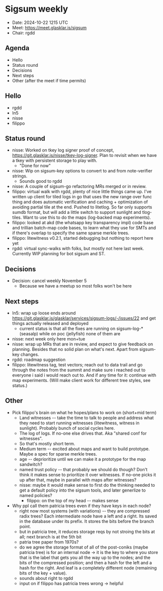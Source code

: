 # Sigsum weekly

- Date: 2024-10-22 1215 UTC
- Meet: https://meet.glasklar.is/sigsum
- Chair: rgdd

## Agenda

- Hello
- Status round
- Decisions
- Next steps
- Other (after the meet if time permits)

## Hello

- rgdd
- ln5
- nisse
- filippo

## Status round

- nisse: Worked on tkey log signer proof of concept,
  https://git.glasklar.is/nisse/tkey-log-signer. Plan to revisit when we have a
  tkey with persistent storage to play with.
  - "Done for now"
- nisse: Wip on sigsum-key options to convert to and from note-verifier strings.
  - Sounds good to rgdd
- nisse: A couple of sigsum-go refactoring MRs merged or in review.
- filippo: virtual walk with rgdd, plenty of nice little things came up. I've
  written up client for tiled logs in go that uses the new range over func thing
  and does automatic verification and caching + optimization of avoiding partial
  tile at the end. Pushed to litetlog. So far only supports sumdb format, but
  will add a little switch to support sunlight and tlog-tiles. Want to use this
  to do the maps (log-backed map experiments).
- filippo: looked at akd (the whatsapp key transparency impl) code base and
  trillian batch-map code bases, to learn what they use for SMTs and if there's
  overlap to specify the same sparse merkle trees.
- filippo: litewitness v0.2.1, started debugging but nothing to report here yet
- rgdd: virtual sync-walks with folks, but mostly not here last week. Currently
  WIP planning for bot sigsum and ST.

## Decisions

- Decision: cancel weekly November 5
  - Because we have a meetup so most folks won't be here

## Next steps

- ln5: wrap up loose ends around
  https://git.glasklar.is/glasklar/services/sigsum-logs/-/issues/22 and get
  things actually released and deployed
  - current status is that all the fixes are running on sigsum-log-\* (seasalp)
    while on poc (jellyfish) none of them are
- nisse: next week only here mon+tue
- nisse: wrap up MRs that are in review, and expect to give feedback on
  planning. Besides that no solid plan on what's next. Apart from sigsum-key
  changes.
- rgdd: roadmap suggestion
- filippo: litewitness tag, test vectors; reach out to data trail and go through
  the notes from the summit and make sure i reached out to everyone i said i
  would reach out to. And if any time for it: continue with map experiments.
  (Will make client work for different tree styles, see status.)

## Other

- Pick filippo's brain on what he hopes/plans to work on (short+mid term)
  - Land witnesses -- take the time to talk to people and address what they need
    to start running witnesses (litewitness, witness in sunlight). Probably
    bunch of social cycles here.
  - The log of logs. If no-one else drives that. Aka "shared conf for
    witnesses".
  - So that's mostly short term.
  - Medium term -- excited about maps and want to build prototype. Maybe a spec
    for sparse merkle trees.
  - age -- deprioritize until we can make it a prototype for the map sandwitch?
  - named trust policy -- that probably we should do though? Don't think it
    makes sense to prioritize it over witnesses. If no-one picks it up after
    that, maybe in parallel with maps after witnesses?
  - nisse: maybe it would make sense to first do the thinking needed to get a
    default policy into the sigsum tools, and later generlize to named policies?
    - filippo: on the top of my head -- makes sense
- Why ppl call them patricia trees even if they have keys in each node?
  - right now most systems (with variations) -- they are compressed radix trees?
    Each intermediate node have a left and a right. Its saved in the database
    under its prefix. It stores the bits before the branch point.
  - but in patricia tree, it reduces storage reqs by not stroing the bits at
    all; next branch is at the 5th bit
  - patria tree paper from 1970s?
  - do we agree the storage format of all of the post-coniks (maybe patricia
    tree) is for an internal node -> it is the key to where you store that is
    the label that gets you all the way up to the nodes; and the bits of the
    compressed position; and then a hash for the left and a hash for the right.
    And leaf is a completely different node (remaining bits of the key + value).
  - sounds about right to rgdd
  - input on if filippo has patricia trees wrong -> helpful
